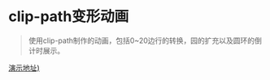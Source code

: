 # clip-path变形动画

>使用clip-path制作的动画，包括0~20边行的转换，园的扩充以及圆环的倒计时展示。 

[演示地址)](https://github.com/fog3211/blog_demo/tree/branch1)  
